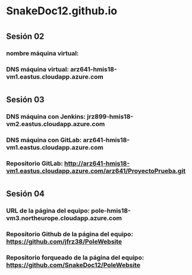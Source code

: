# SnakeDoc12.github.io
#
#
## **Sesión 02**
### nombre máquina virtual: 
### DNS máquina virtual: arz641-hmis18-vm1.eastus.cloudapp.azure.com
#
#
## **Sesión 03**
### DNS máquina con Jenkins: jrz899-hmis18-vm2.eastus.cloudapp.azure.com
### DNS máquina con GitLab: arz641-hmis18-vm1.eastus.cloudapp.azure.com
### Repositorio GitLab: http://arz641-hmis18-vm1.eastus.cloudapp.azure.com/arz641/ProyectoPrueba.git
#
#
## **Sesión 04**
### URL de la página del equipo: pole-hmis18-vm3.northeurope.cloudapp.azure.com
### Repositorio Github de la página del equipo: https://github.com/jfrz38/PoleWebsite
### Repositorio forqueado de la página del equipo: https://github.com/SnakeDoc12/PoleWebsite
